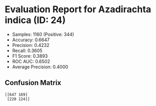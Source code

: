# Evaluation Report for Azadirachta indica (ID: 24)
- Samples: 1160 (Positive: 344)
- Accuracy: 0.6647
- Precision: 0.4232
- Recall: 0.3605
- F1 Score: 0.3893
- ROC AUC: 0.6502
- Average Precision: 0.4000

## Confusion Matrix
```
[[647 169]
 [220 124]]
```